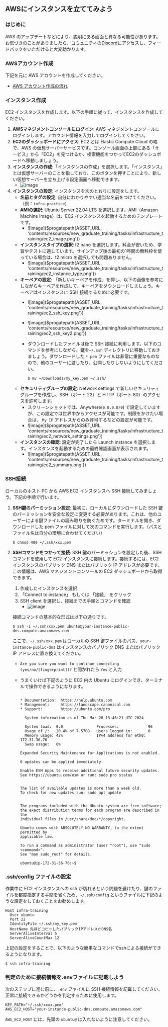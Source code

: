 ## AWSにインスタンスを立ててみよう

### はじめに

AWS のアップデートなどにより、説明にある画面と異なる可能性があります。お気づきのことがありましたら、コミュニティの[Discord](https://discord.com/invite/pK7KVFefCA)にアクセスし、フィードバックをいただけると大変助かります。

### AWSアカウント作成

下記を元に AWS アカウントを作成してください。

- [AWS アカウント作成の流れ](https://aws.amazon.com/jp/register-flow/)

### インスタンス作成

EC2 インスタンスを作成します。以下の手順に従って、インスタンスを作成してください。

1. **AWSマネジメントコンソールにログイン**: AWS マネジメントコンソールにログインします。アカウント情報を入力してログインしてください。
2. **EC2のダッシュボードにアクセス**: EC2 とは Elastic Compute Cloud の略で、AWS の仮想サーバーサービスです。コンソール画面の上部にある「サービス」から「EC2」を見つけるか、検索機能をつかってEC2のダッシュボードへ移動しましょう。
3. **インスタンスの作成**:「インスタンスの作成」を選択します。「インスタンス」とは仮想サーバーのことを指しており、このボタンを押すことにより、新しい仮想サーバーを立ち上げる設定画面へ移動できます。
   - ![image](https://storage.googleapis.com/zenn-user-upload/cb295726ca6f-20240328.png)
4. **インスタンスの設定**: インスタンスを次のとおりに設定をします。
   - **名前とタグの設定**: 自分にわかりやすい適当な名前をつけてください。（例：`infra-practice`）
   - **AMIの選択**: Ubuntu Server 22.04 LTS を選択します。AMI（Amazon Machine Image）は、EC2 インスタンスを起動するためのテンプレートです。
     - ![image]($progatepath{ASSET_URL, 'contents/resources/new_graduate_training/tasks/infrastructure_training/ec2_image.png'})
   - **インスタンスタイプの選択**: t2.nano を選択します。料金が安いため、学習やテストに適しています。サインアップ後の最初の1年間の無料枠を使っている場合は、t2.micro を選択しても問題ありません。
     - ![image]($progatepath{ASSET_URL, 'contents/resources/new_graduate_training/tasks/infrastructure_training/ec2_instance_type.png'})
   - **キーペアの設定**: 「新しいキーペアを作成」を押し、以下の画像を参考にしながらキーペアを作成して、キーペアをダウンロードしましょう。キーペアはインスタンスに SSH 接続するために必要です。
     - ![image]($progatepath{ASSET_URL, 'contents/resources/new_graduate_training/tasks/infrastructure_training/ec2_ssh_key.png'})
     - ![image]($progatepath{ASSET_URL, 'contents/resources/new_graduate_training/tasks/infrastructure_training/ec2_ssh_key2.png'})
     - ダウンロードしたファイルは後で SSH 接続に利用します。以下のコマンドを参考にしながら、鍵を`~/.ssh` ディレクトリに移動しておきましょう。ダウンロードした `*.pem` ファイルは非常に重要なものなので、他のユーザーに渡したり、公開したりしないようにしてください。

       ```terminal
       $ mv ~/Downloads/my_key.pem ~/.ssh/
       ```
   - **セキュリティグループの設定**: Network settings で新しいセキュリティグループを作成し、SSH（ポート 22）と HTTP（ポート 80）のアクセスを許可します。
     - スクリーンショットでは、Anywhere(`0.0.0.0/0`) で設定していますが、この設定では世界中からアクセスが可能です。制限をかけたい場合は、 `My IP` アドレスからのみ許可するなどの設定が可能です。
     - ![image]($progatepath{ASSET_URL, 'contents/resources/new_graduate_training/tasks/infrastructure_training/ec2_network_settings.png'})
   - **インスタンスの確認**: 設定が完了したら Launch instance を選択します。インスタンスを起動するための最終確認画面が表示されます。
     - ![image]($progatepath{ASSET_URL, 'contents/resources/new_graduate_training/tasks/infrastructure_training/ec2_summary.png'})

### SSH接続

ローカルのホスト PC から AWS EC2 インスタンスへ SSH 接続してみましょう。下記の手順で行います。

1. **SSH鍵のパーミッション設定**: 最初に、ローカルにダウンロードした SSH 鍵のパーミッションを安全な設定に変更する必要があります。これは、他のユーザーによる鍵ファイルの読み取りを防ぐためです。ターミナルを開き、ダウンロードした pem ファイルに対して次のコマンドを実行します。（パスとファイル名は自分の環境に合わせてください）

    ```terminal
    $ chmod 400 ~/.ssh/xxx.pem
    ```

2. **SSHコマンドをつかって接続**: SSH 鍵のパーミッションを設定した後、SSH コマンドを使用して EC2 インスタンスに接続します。接続するには、EC2 インスタンスのパブリック DNS またはパブリック IP アドレスが必要です。この情報は、AWS マネジメントコンソールの EC2 ダッシュボードから取得できます。
   1. 作成したインスタンスを選択
   2. 「Connect to instance」 もしくは 「接続」 をクリック
   3. SSH client を選択し、接続までの手順とコマンドを確認
      - ![image](https://github.com/Progate/path-community-projects/assets/26600620/a3b62049-df17-472a-933b-5732df3f5e14)

    接続コマンドの基本的な形式は以下の通りです。

    ```terminal
    $ ssh -i ~/.ssh/xxx.pem ubuntu@your-instance-public-dns.compute.amazonaws.com
    ```

    ここで、`~/.ssh/xxx.pem` はローカルの SSH 鍵ファイルのパス、`your-instance-public-dns` はインスタンスのパブリック DNS またはパブリック IP アドレスに置き換えてください。

   - `Are you sure you want to continue connecting (yes/no/[fingerprint])?` と聞かれたら `Yes` と入力
   - うまくいけば下記のように EC2 内の Ubuntu にログインでき、ターミナルで操作できるようになります。

      ```terminal

      * Documentation:  https://help.ubuntu.com
      * Management:     https://landscape.canonical.com
      * Support:        https://ubuntu.com/pro

        System information as of Thu Mar 28 13:46:21 UTC 2024

        System load:  0.0               Processes:             96
        Usage of /:   20.4% of 7.57GB   Users logged in:       0
        Memory usage: 42%               IPv4 address for eth0: 172.31.36.76
        Swap usage:   0%

      Expanded Security Maintenance for Applications is not enabled.

      0 updates can be applied immediately.

      Enable ESM Apps to receive additional future security updates.
      See https://ubuntu.com/esm or run: sudo pro status


      The list of available updates is more than a week old.
      To check for new updates run: sudo apt update


      The programs included with the Ubuntu system are free software;
      the exact distribution terms for each program are described in the
      individual files in /usr/share/doc/*/copyright.

      Ubuntu comes with ABSOLUTELY NO WARRANTY, to the extent permitted by
      applicable law.

      To run a command as administrator (user "root"), use "sudo <command>".
      See "man sudo_root" for details.

      ubuntu@ip-172-31-36-76:~$ 
      ```

### .ssh/config ファイルの設定

作業中に EC2 インスタンスへの ssh が切れるという問題を避けたり、鍵のファイルを都度指定する手間を省くため、`~/.ssh/config` というファイルに下記のような設定をしておくことをお勧めします。

```text
Host infra-training
  User ubuntu
  Port 22
  IdentityFile ~/.ssh/my_key.pem
  HostName 先ほどコピーしたパブリックIPアドレスかDNS名
  ServerAliveInterval 5
  ServerAliveCountMax 12
```

上記の設定をすることで、以下のような簡単なコマンドでsshによる接続ができるようになります。

```terminal
$ ssh infra-training
```

### 判定のために接続情報を.envファイルに記載しよう

次のステップに進む前に、`.env` ファイルに SSH 接続情報を記載してください。正常に接続できるかどうかを判定するために使用します。

```text
KEY_PATH="~/.ssh/xxxx.pem"
AWS_EC2_HOST="your-instance-public-dns.compute.amazonaws.com"
```

`AWS_EC2_HOST` には、先頭の `ubuntu@` は入れないように注意してください。
